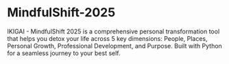 # MindfulShift-2025
IKIGAI - MindfulShift 2025 is a comprehensive personal transformation tool that helps you detox your life across 5 key dimensions: People, Places, Personal Growth, Professional Development, and Purpose. Built with Python for a seamless journey to your best self.
